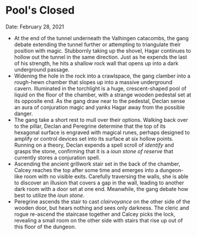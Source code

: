 # Pool's Closed

Date: February 28, 2021

- At the end of the tunnel underneath the Valhingen catacombs, the gang debate extending the tunnel further or attempting to triangulate their position with magic. Stubbornly taking up the shovel, Hagar continues to hollow out the tunnel in the same direction. Just as he expends the last of his strength, he hits a shallow rock wall that opens up into a dark underground passage.
- Widening the hole in the rock into a crawlspace, the gang clamber into a rough-hewn chamber that slopes up into a massive underground cavern. Illuminated in the torchlight is a huge, crescent-shaped pool of liquid on the floor of the chamber, with a strange wooden pedestal set at its opposite end. As the gang draw near to the pedestal, Declan sense an aura of conjuration magic and yanks Hagar away from the possible danger.
- The gang take a short rest to mull over their options. Walking back over to the pillar, Declan and Peregrine determine that the top of its hexagonal surface is engraved with magical runes, perhaps designed to amplify or control devices set into its surface at six hollow points. Running on a theory, Declan expends a spell scroll of *identify* and grasps the stone, confirming that it is a *ioun stone of reserve* that currently stores a conjuration spell.
- Ascending the ancient grillwork stair set in the back of the chamber, Calcey reaches the top after some time and emerges into a dungeon-like room with no visible exits. Carefully traversing the walls, she is able to discover an illusion that covers a gap in the wall, leading to another dark room with a door set at one end. Meanwhile, the gang debate how best to utilize the *ioun stone*.
- Peregrine ascends the stair to cast *clairvoyance* on the other side of the wooden door, but hears nothing and sees only darkness. The cleric and rogue re-ascend the staircase together and Calcey picks the lock, revealing a small room on the other side with stairs that rise up out of this floor of the dungeon.